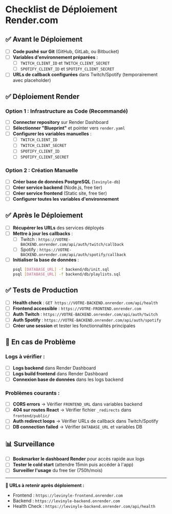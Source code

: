 # Checklist de Déploiement Render.com

## ✅ Avant le Déploiement

- [ ] **Code pushé sur Git** (GitHub, GitLab, ou Bitbucket)
- [ ] **Variables d'environnement préparées** :
  - [ ] `TWITCH_CLIENT_ID` et `TWITCH_CLIENT_SECRET`
  - [ ] `SPOTIFY_CLIENT_ID` et `SPOTIFY_CLIENT_SECRET`
- [ ] **URLs de callback configurées** dans Twitch/Spotify (temporairement avec placeholder)

## ✅ Déploiement Render

### Option 1 : Infrastructure as Code (Recommandé)
- [ ] **Connecter repository** sur Render Dashboard
- [ ] **Sélectionner "Blueprint"** et pointer vers `render.yaml`
- [ ] **Configurer les variables manuelles** :
  - [ ] `TWITCH_CLIENT_ID`
  - [ ] `TWITCH_CLIENT_SECRET` 
  - [ ] `SPOTIFY_CLIENT_ID`
  - [ ] `SPOTIFY_CLIENT_SECRET`

### Option 2 : Création Manuelle
- [ ] **Créer base de données PostgreSQL** (`levinyle-db`)
- [ ] **Créer service backend** (Node.js, free tier)
- [ ] **Créer service frontend** (Static site, free tier)
- [ ] **Configurer toutes les variables d'environnement**

## ✅ Après le Déploiement

- [ ] **Récupérer les URLs** des services déployés
- [ ] **Mettre à jour les callbacks** :
  - [ ] Twitch : `https://VOTRE-BACKEND.onrender.com/api/auth/twitch/callback`
  - [ ] Spotify : `https://VOTRE-BACKEND.onrender.com/api/auth/spotify/callback`
- [ ] **Initialiser la base de données** :
  ```bash
  psql [DATABASE_URL] -f backend/db/init.sql
  psql [DATABASE_URL] -f backend/db/playlists.sql
  ```

## ✅ Tests de Production

- [ ] **Health check** : `GET https://VOTRE-BACKEND.onrender.com/api/health`
- [ ] **Frontend accessible** : `https://VOTRE-FRONTEND.onrender.com`
- [ ] **Auth Twitch** : `https://VOTRE-BACKEND.onrender.com/api/auth/twitch`
- [ ] **Auth Spotify** : `https://VOTRE-BACKEND.onrender.com/api/auth/spotify`
- [ ] **Créer une session** et tester les fonctionnalités principales

## 🔧 En cas de Problème

### Logs à vérifier :
- [ ] **Logs backend** dans Render Dashboard
- [ ] **Logs build frontend** dans Render Dashboard
- [ ] **Connexion base de données** dans les logs backend

### Problèmes courants :
- [ ] **CORS errors** → Vérifier `FRONTEND_URL` dans variables backend
- [ ] **404 sur routes React** → Vérifier fichier `_redirects` dans `frontend/public/`
- [ ] **Auth redirect loops** → Vérifier URLs de callback dans Twitch/Spotify
- [ ] **DB connection failed** → Vérifier `DATABASE_URL` et variables DB

## 📊 Surveillance

- [ ] **Bookmarker le dashboard Render** pour accès rapide aux logs
- [ ] **Tester le cold start** (attendre 15min puis accéder à l'app)
- [ ] **Surveiller l'usage** du free tier (750h/mois)

---

**🎯 URLs à retenir après déploiement :**
- Frontend : `https://levinyle-frontend.onrender.com`
- Backend : `https://levinyle-backend.onrender.com`
- Health Check : `https://levinyle-backend.onrender.com/api/health` 
